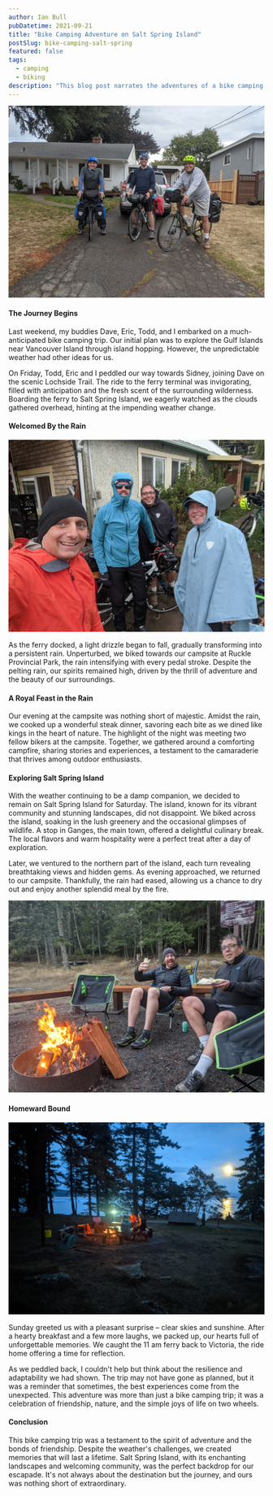 ```yaml
---
author: Ian Bull
pubDatetime: 2021-09-21
title: "Bike Camping Adventure on Salt Spring Island"
postSlug: bike-camping-salt-spring
featured: false
tags:
  - camping
  - biking
description: "This blog post narrates the adventures of a bike camping trip on Salt Spring Island, highlighting the challenges of unexpected weather, the beauty of nature, and the warmth of camaraderie."
---
```


![Leaving](./leaving.jpeg)

#### **The Journey Begins**

Last weekend, my buddies Dave, Eric, Todd, and I embarked on a much-anticipated bike camping trip. Our initial plan was to explore the Gulf Islands near Vancouver Island through island hopping. However, the unpredictable weather had other ideas for us.

On Friday, Todd, Eric and I peddled our way towards Sidney, joining Dave on the scenic Lochside Trail. The ride to the ferry terminal was invigorating, filled with anticipation and the fresh scent of the surrounding wilderness. Boarding the ferry to Salt Spring Island, we eagerly watched as the clouds gathered overhead, hinting at the impending weather change.

#### **Welcomed By the Rain**

![Rain](./rain.jpeg)

As the ferry docked, a light drizzle began to fall, gradually transforming into a persistent rain. Unperturbed, we biked towards our campsite at Ruckle Provincial Park, the rain intensifying with every pedal stroke. Despite the pelting rain, our spirits remained high, driven by the thrill of adventure and the beauty of our surroundings.

#### **A Royal Feast in the Rain**

Our evening at the campsite was nothing short of majestic. Amidst the rain, we cooked up a wonderful steak dinner, savoring each bite as we dined like kings in the heart of nature. The highlight of the night was meeting two fellow bikers at the campsite. Together, we gathered around a comforting campfire, sharing stories and experiences, a testament to the camaraderie that thrives among outdoor enthusiasts.

#### **Exploring Salt Spring Island**

With the weather continuing to be a damp companion, we decided to remain on Salt Spring Island for Saturday. The island, known for its vibrant community and stunning landscapes, did not disappoint. We biked across the island, soaking in the lush greenery and the occasional glimpses of wildlife. A stop in Ganges, the main town, offered a delightful culinary break. The local flavors and warm hospitality were a perfect treat after a day of exploration.

Later, we ventured to the northern part of the island, each turn revealing breathtaking views and hidden gems. As evening approached, we returned to our campsite. Thankfully, the rain had eased, allowing us a chance to dry out and enjoy another splendid meal by the fire.

![Campfire](./campfire.jpeg)

#### **Homeward Bound**

![Evening](./evening.jpg)

Sunday greeted us with a pleasant surprise – clear skies and sunshine. After a hearty breakfast and a few more laughs, we packed up, our hearts full of unforgettable memories. We caught the 11 am ferry back to Victoria, the ride home offering a time for reflection.

As we peddled back, I couldn't help but think about the resilience and adaptability we had shown. The trip may not have gone as planned, but it was a reminder that sometimes, the best experiences come from the unexpected. This adventure was more than just a bike camping trip; it was a celebration of friendship, nature, and the simple joys of life on two wheels.

#### **Conclusion**

This bike camping trip was a testament to the spirit of adventure and the bonds of friendship. Despite the weather's challenges, we created memories that will last a lifetime. Salt Spring Island, with its enchanting landscapes and welcoming community, was the perfect backdrop for our escapade. It's not always about the destination but the journey, and ours was nothing short of extraordinary.
